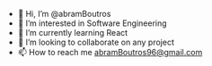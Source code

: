 - 👋 Hi, I’m @abramBoutros
- 👀 I’m interested in Software Engineering
- 🌱 I’m currently learning React
- 💞️ I’m looking to collaborate on any project
- 📫 How to reach me abramBoutros96@gmail.com

<!---
abramBoutros/abramBoutros is a ✨ special ✨ repository because its `README.md` (this file) appears on your GitHub profile.
You can click the Preview link to take a look at your changes.
--->
